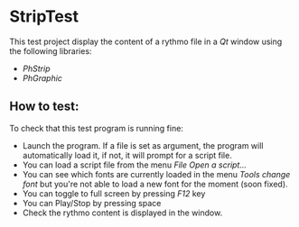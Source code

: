 StripTest
==========

This test project display the content of a rythmo file in a *Qt* window using the following libraries:

- *PhStrip*
- *PhGraphic*

How to test:
------------

To check that this test program is running fine:

- Launch the program. If a file is set as argument, the program will automatically load it, if not, it will prompt for a script file.
- You can load a script file from the menu *File* *Open a script…*
- You can see which fonts are currently loaded in the menu *Tools* *change font* but you're not able to load a new font for the moment (soon fixed).
- You can toggle to full screen by pressing *F12* key
- You can Play/Stop by pressing space
- Check the rythmo content is displayed in the window.
